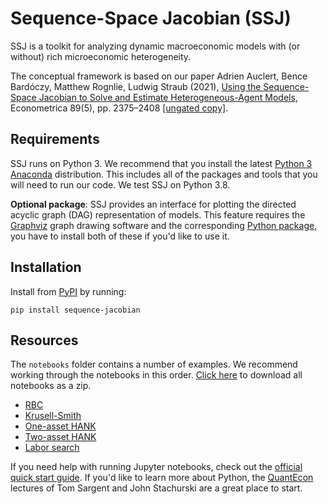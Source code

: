 # Sequence-Space Jacobian (SSJ)

SSJ is a toolkit for analyzing dynamic macroeconomic models with (or without) rich microeconomic heterogeneity.

The conceptual framework is based on our paper Adrien Auclert, Bence Bardóczy, Matthew Rognlie, Ludwig Straub (2021), [Using the Sequence-Space Jacobian to Solve and Estimate Heterogeneous-Agent Models](https://doi.org/10.3982/ECTA17434), Econometrica 89(5), pp. 2375–2408 [[ungated copy]](http://mattrognlie.com/sequence_space_jacobian.pdf).

## Requirements

SSJ runs on Python 3. We recommend that you install the latest [Python 3 Anaconda](https://www.anaconda.com/distribution/) distribution. This includes all of the packages and tools that you will need to run our code. We test SSJ on Python 3.8. 

**Optional package**: SSJ provides an interface for plotting the directed acyclic graph (DAG) representation of models. This feature requires the [Graphviz](https://www.graphviz.org/) graph drawing software and the corresponding [Python package](https://pypi.org/project/graphviz/), you have to install both of these if you'd like to use it.

## Installation 

Install from [PyPI](https://pypi.org/) by running:
```
pip install sequence-jacobian
```

## Resources

The `notebooks` folder contains a number of examples. We recommend working through the notebooks in this order. [Click here](https://github.com/shade-econ/sequence-jacobian/raw/master/notebooks/notebooks.zip) to download all notebooks as a zip.

- [RBC](https://github.com/shade-econ/sequence-jacobian/blob/master/notebooks/rbc.ipynb)
- [Krusell-Smith](https://github.com/shade-econ/sequence-jacobian/blob/master/notebooks/krusell_smith.ipynb)
- [One-asset HANK](https://github.com/shade-econ/sequence-jacobian/blob/master/notebooks/hank.ipynb) 
- [Two-asset HANK](https://github.com/shade-econ/sequence-jacobian/blob/master/notebooks/two_asset.ipynb)
- [Labor search](https://github.com/shade-econ/sequence-jacobian/blob/master/notebooks/labor_search.ipynb) 

If you need help with running Jupyter notebooks, check out the [official quick start guide](https://jupyter-notebook-beginner-guide.readthedocs.io/en/latest/). If you'd like to learn more about Python, the [QuantEcon](https://python-programming.quantecon.org/intro.html) lectures of Tom Sargent and John Stachurski are a great place to start.
